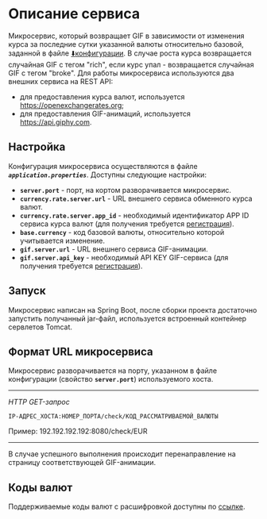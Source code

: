 # Описание сервиса
Микросервис, который возвращает GIF в зависимости от изменения курса за последние сутки указанной валюты относительно базовой, заданной в файле [:arrow_down:конфигурации](#Настройка). В случае роста курса возвращается случайная 
GIF с тегом "rich", если курс упал - возвращается случайная GIF с тегом "broke".
Для работы микросервиса используются два внешних сервиса на REST API: 
- для предоставления курса валют, используется https://openexchangerates.org;
- для предоставления GIF-анимаций, используется https://api.giphy.com.

## Настройка
Конфигурация микросервиса осуществляются в файле ***`application.properties`***.
Доступны следующие настройки:
- **`server.port`** - порт, на кортом разворачивается микросервис.
- **`currency.rate.server.url`** - URL внешнего сервиса обменного курса валют.
- **`currency.rate.server.app_id`** - необходимый идентификатор APP ID сервиса курса валют (для получения требуется [регистрация](https://openexchangerates.org/signup/)).
- **`base.currency`** - код базовой валюты, относительно которой учитывается изменение.
- **`gif.server.url`** - URL внешнего сервиса GIF-анимации.
- **`gif.server.api_key`** - необходимый API KEY GIF-сервиса (для получения требуется [регистрация](https://developers.giphy.com/dashboard/)).

## Запуск
Микросервис написан на Spring Boot, после сборки проекта достаточно запустить получанный jar-файл, используется встроенный контейнер сервлетов Tomcat.

## Формат URL микросервиса
Микросервис разворачивается на порту, указанном в файле конфигурации (свойство **`server.port`**) используемого хоста.
____
*HTTP GET-запрос*
```
IP-АДРЕС_ХОСТА:НОМЕР_ПОРТА/check/КОД_РАССМАТРИВАЕМОЙ_ВАЛЮТЫ
```
Пример: 192.192.192.192:8080/check/EUR
____
В случае успешного выполнения происходит перенаправление на страницу соответствующей GIF-анимации.

## Коды валют
Поддерживаемые коды валют с расшифровкой доступны по [ссылке]( https://docs.openexchangerates.org/docs/supported-currencies).
